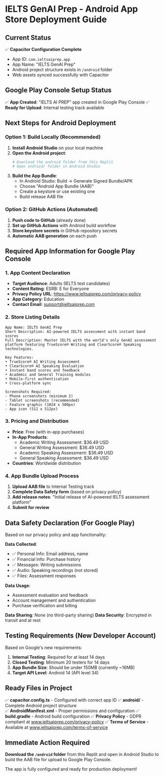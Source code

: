 # IELTS GenAI Prep - Android App Store Deployment Guide

## Current Status
✅ **Capacitor Configuration Complete**
- App ID: `com.ieltsaiprep.app`
- App Name: "IELTS GenAI Prep"
- Android project structure exists in `/android` folder
- Web assets synced successfully with Capacitor

## Google Play Console Setup Status
✅ **App Created**: "IELTS AI PREP" app created in Google Play Console
✅ **Ready for Upload**: Internal testing track available

## Next Steps for Android Deployment

### Option 1: Build Locally (Recommended)
1. **Install Android Studio** on your local machine
2. **Open the Android project**:
   ```bash
   # Download the android folder from this Replit
   # Open android/ folder in Android Studio
   ```
3. **Build the App Bundle**:
   - In Android Studio: Build → Generate Signed Bundle/APK
   - Choose "Android App Bundle (AAB)"
   - Create a keystore or use existing one
   - Build release AAB file

### Option 2: GitHub Actions (Automated)
1. **Push code to GitHub** (already done)
2. **Set up GitHub Actions** with Android build workflow
3. **Store keystore secrets** in GitHub repository secrets
4. **Automatic AAB generation** on each push

## Required App Information for Google Play Console

### 1. App Content Declaration
- **Target Audience**: Adults (IELTS test candidates)
- **Content Rating**: ESRB: E for Everyone
- **Privacy Policy URL**: https://www.ieltsaiprep.com/privacy-policy
- **App Category**: Education
- **Contact Email**: support@ieltsaiprep.com

### 2. Store Listing Details
```
App Name: IELTS GenAI Prep
Short Description: AI-powered IELTS assessment with instant band scores
Full Description: Master IELTS with the world's only GenAI assessment platform featuring TrueScore® Writing and ClearScore® Speaking technologies.

Key Features:
• TrueScore® AI Writing Assessment
• ClearScore® AI Speaking Evaluation  
• Instant band scores and feedback
• Academic and General Training modules
• Mobile-first authentication
• Cross-platform sync

Screenshots Required:
- Phone screenshots (minimum 2)
- Tablet screenshots (recommended)
- Feature graphic (1024 x 500px)
- App icon (512 x 512px)
```

### 3. Pricing and Distribution
- **Price**: Free (with in-app purchases)
- **In-App Products**:
  - Academic Writing Assessment: $36.49 USD
  - General Writing Assessment: $36.49 USD  
  - Academic Speaking Assessment: $36.49 USD
  - General Speaking Assessment: $36.49 USD
- **Countries**: Worldwide distribution

### 4. App Bundle Upload Process
1. **Upload AAB file** to Internal Testing track
2. **Complete Data Safety form** (based on privacy policy)
3. **Add release notes**: "Initial release of AI-powered IELTS assessment platform"
4. **Submit for review**

## Data Safety Declaration (For Google Play)

Based on our privacy policy and app functionality:

**Data Collected**:
- ✅ Personal Info: Email address, name
- ✅ Financial Info: Purchase history  
- ✅ Messages: Writing submissions
- ✅ Audio: Speaking recordings (not stored)
- ✅ Files: Assessment responses

**Data Usage**:
- Assessment evaluation and feedback
- Account management and authentication
- Purchase verification and billing

**Data Sharing**: None (no third-party sharing)
**Data Security**: Encrypted in transit and at rest

## Testing Requirements (New Developer Account)

Based on Google's new requirements:
1. **Internal Testing**: Required for at least 14 days
2. **Closed Testing**: Minimum 20 testers for 14 days
3. **App Bundle Size**: Should be under 150MB (currently ~16MB)
4. **Target API Level**: Android 14 (API level 34)

## Ready Files in Project
✅ **capacitor.config.ts** - Configured with correct app ID
✅ **android/** - Complete Android project structure  
✅ **AndroidManifest.xml** - Proper permissions and configuration
✅ **build.gradle** - Android build configuration
✅ **Privacy Policy** - GDPR compliant at www.ieltsaiprep.com/privacy-policy
✅ **Terms of Service** - Available at www.ieltsaiprep.com/terms-of-service

## Immediate Action Required
**Download the `/android` folder** from this Replit and open in Android Studio to build the AAB file for upload to Google Play Console.

The app is fully configured and ready for production deployment!
